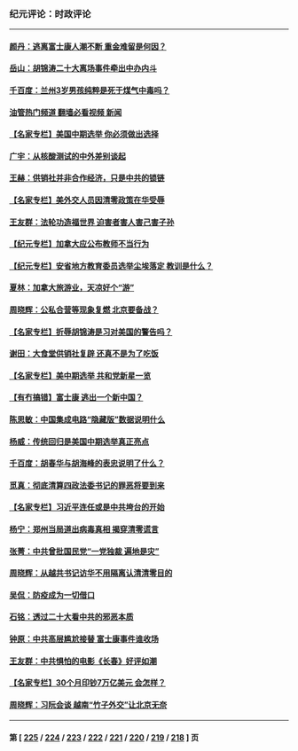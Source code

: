### 纪元评论：时政评论
---
#### [颜丹：逃离富士康人潮不断 重金难留是何因？](../../pages/nsc1025/n13859719.md?11050330) 
#### [岳山：胡锦涛二十大离场事件牵出中办内斗](../../pages/nsc1025/n13859695.md?11050330) 
#### [千百度：兰州3岁男孩纯粹是死于煤气中毒吗？](../../pages/nsc1025/n13859366.md?11050330) 
#### [油管热门频道 翻墙必看视频 新闻](ok?11050330)
#### [【名家专栏】美国中期选举 你必须做出选择](../../pages/nsc1025/n13859537.md?11050330) 
#### [广宇：从核酸测试的中外差别谈起](../../pages/nsc1025/n13859333.md?11050330) 
#### [王赫：供销社并非合作经济，只是中共的锁链](../../pages/nsc1025/n13859294.md?11050330) 
#### [【名家专栏】美外交人员因清零政策在华受辱](../../pages/nsc1025/n13858804.md?11050330) 
#### [王友群：法轮功造福世界 迫害者害人害己害子孙](../../pages/nsc1025/n13858219.md?11050330) 
#### [【纪元专栏】加拿大应公布教师不当行为](../../pages/nsc1025/n13858964.md?11050330) 
#### [【纪元专栏】安省地方教育委员选举尘埃落定 教训是什么？](../../pages/nsc1025/n13858977.md?11050330) 
#### [夏林：加拿大旅游业，天凉好个“游”](../../pages/nsc1025/n13858959.md?11050330) 
#### [周晓辉：公私合营等现象复燃 北京要备战？](../../pages/nsc1025/n13858937.md?11050330) 
#### [【名家专栏】折辱胡锦涛是习对美国的警告吗？](../../pages/nsc1025/n13858797.md?11050330) 
#### [谢田：大食堂供销社复辟 还真不是为了吃饭](../../pages/nsc1025/n13858936.md?11050330) 
#### [【名家专栏】美中期选举 共和党新星一览](../../pages/nsc1025/n13857936.md?11050330) 
#### [【有冇搞错】富士康 逃出一个新中国？](../../pages/nsc1025/n13858519.md?11050330) 
#### [陈思敏：中国集成电路“隐藏版”数据说明什么](../../pages/nsc1025/n13858504.md?11050330) 
#### [杨威：传统回归是美国中期选举真正亮点](../../pages/nsc1025/n13858225.md?11050330) 
#### [千百度：胡春华与胡海峰的表忠说明了什么？](../../pages/nsc1025/n13858445.md?11050330) 
#### [觅真：彻底清算四政法委书记的罪恶将要到来](../../pages/nsc1025/n13858146.md?11050330) 
#### [【名家专栏】习近平连任或是中共垮台的开始](../../pages/nsc1025/n13857949.md?11050330) 
#### [杨宁：郑州当局道出病毒真相 揭穿清零谎言](../../pages/nsc1025/n13858090.md?11050330) 
#### [张菁：中共曾批国民党“一党独裁 遍地是灾”](../../pages/nsc1025/n13858089.md?11050330) 
#### [周晓辉：从越共书记访华不用隔离认清清零目的](../../pages/nsc1025/n13858076.md?11050330) 
#### [吴侃：防疫成为一切借口](../../pages/nsc1025/n13857710.md?11050330) 
#### [石铭：透过二十大看中共的邪恶本质](../../pages/nsc1025/n13857676.md?11050330) 
#### [钟原：中共高层尴尬接替 富士康事件谁收场](../../pages/nsc1025/n13857422.md?11050330) 
#### [王友群：中共惧怕的电影《长春》好评如潮](../../pages/nsc1025/n13857426.md?11050330) 
#### [【名家专栏】30个月印钞7万亿美元 会怎样？](../../pages/nsc1025/n13857173.md?11050330) 
#### [周晓辉：习阮会谈 越南“竹子外交”让北京无奈](../../pages/nsc1025/n13857289.md?11050330) 

---
#### 第 [ [225](./225.md?11050330) / [224](./224.md?11050330) / [223](./223.md?11050330) / [222](./222.md?11050330) / [221](./221.md?11050330) / [220](./220.md?11050330) / [219](./219.md?11050330) / [218](./218.md?11050330) ] 页
